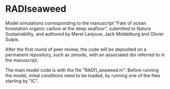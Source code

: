 # RADIseaweed

Model simulations corresponding to the manuscript "Fate of ocean forestation organic carbon at the deep seafloor", submitted to Nature Sustainability, and authored by Merel Lanjouw, Jack Middelburg and Olivier Sulpis. 

After the first round of peer review, the code will be deposited on a permanent repository, such as zenodo, with an associated doi referred to in the manuscript. 

The main model code is with the file "RADI1_seaweed.m". Before running the model, initial conditions need to be loaded, by running one of the files starting by "IC". 

